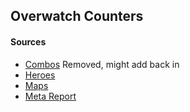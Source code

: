 ## Overwatch Counters

#### Sources
- [Combos](https://www.youtube.com/watch?v=KNtKdOLxilU) Removed, might add back in
- [Heroes](http://overwatch.gamepedia.com/)
- [Maps](http://overwatchcountersguide.com/maps)
- [Meta Report](https://www.overbuff.com)
